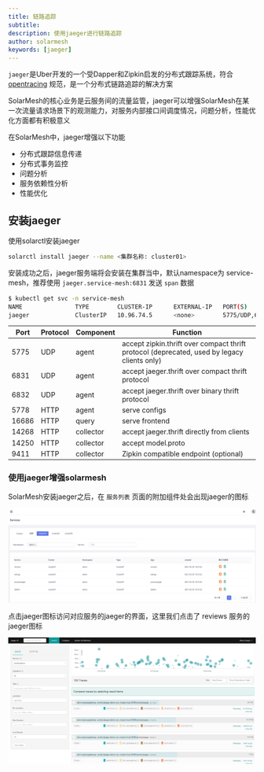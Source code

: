 ```yaml
---
title: 链路追踪
subtitle:
description: 使用jaeger进行链路追踪
author: solarmesh
keywords: [jaeger]
---
```


`jaeger`是Uber开发的一个受Dapper和Zipkin启发的分布式跟踪系统，符合 [opentracing](https://opentracing.io/) 规范，是一个分布式链路追踪的解决方案

SolarMesh的核心业务是云服务间的流量监管，jaeger可以增强SolarMesh在某一次流量请求场景下的观测能力，对服务内部接口间调度情况，问题分析，性能优化方面都有积极意义

在SolarMesh中，jaeger增强以下功能

* 分布式跟踪信息传递
* 分布式事务监控
* 问题分析
* 服务依赖性分析
* 性能优化

## 安装jaeger

使用solarctl安装jaeger

```bash
solarctl install jaeger --name <集群名称: cluster01>
```
安装成功之后，jaeger服务端将会安装在集群当中，默认namespace为 service-mesh，推荐使用 `jaeger.service-mesh:6831` 发送 `span` 数据

```bash
$ kubectl get svc -n service-mesh
NAME               TYPE        CLUSTER-IP      EXTERNAL-IP   PORT(S)                                                                      AGE
jaeger             ClusterIP   10.96.74.5      <none>        5775/UDP,6831/UDP,6832/UDP,5778/TCP,16686/TCP,14268/TCP,14250/TCP,9411/TCP   65s
```

|Port|Protocol|Component|Function|
|-|-|-|-|
|5775|UDP|agent|accept zipkin.thrift over compact thrift protocol (deprecated, used by legacy clients only)|
|6831|UDP|agent|accept jaeger.thrift over compact thrift protocol|
|6832|UDP|agent|accept jaeger.thrift over binary thrift protocol
|5778|HTTP|agent|serve configs
|16686|HTTP|query|serve frontend
|14268|HTTP|collector|accept jaeger.thrift directly from clients
|14250|HTTP|collector|accept model.proto
|9411|HTTP|collector|Zipkin compatible endpoint (optional)

### 使用jaeger增强solarmesh

SolarMesh安装jaeger之后，在 `服务列表` 页面的附加组件处会出现jaeger的图标

![](img.png)

点击jaeger图标访问对应服务的jaeger的界面，这里我们点击了 reviews 服务的jaeger图标

![](img_1.png)
